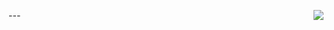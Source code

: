 <img align="right" src="https://raw.githubusercontent.com/alexklenio/DIO-Microsoft-Azure-AI-Fundamentals/main/imagens/azure.jpg" width=""/>   ---
